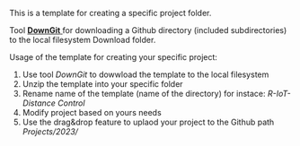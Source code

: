 
This is a template for creating a specific project folder. 

Tool <a href="https://downgit.github.io/#/home"> **DownGit** </a> for downloading a Github directory (included subdirectories) to the local filesystem Download folder.

Usage of the template for creating your specific project:

1. Use tool *DownGit* to dowwload the template to the local filesystem
2. Unzip the template into your specific folder
3. Rename name of the template (name of the directory) for instace: *R-IoT-Distance Control*
4. Modify project based on yours needs
5. Use the drag&drop feature to uplaod your project to the Github path *Projects/2023/*



